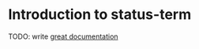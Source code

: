 # Introduction to status-term

TODO: write [great documentation](http://jacobian.org/writing/what-to-write/)
